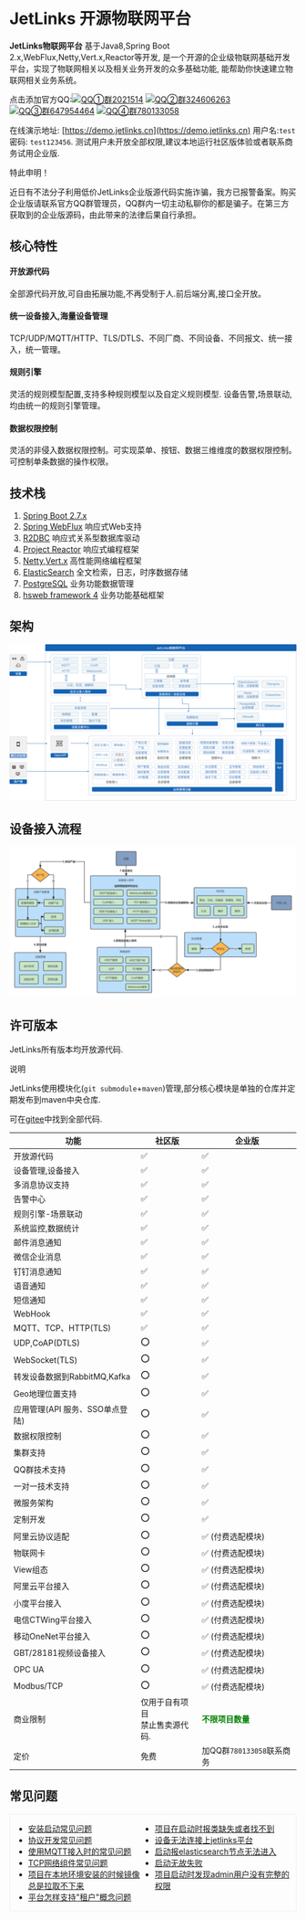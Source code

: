 <div class='text-color font-size-14'>

# JetLinks 开源物联网平台

<div class='divider'></div>

**JetLinks物联网平台** 基于Java8,Spring Boot 2.x,WebFlux,Netty,Vert.x,Reactor等开发, 是一个开源的企业级物联网基础开发平台，实现了物联网相关以及相关业务开发的众多基础功能, 能帮助你快速建立物联网相关业务系统。

点击添加官方QQ:[![QQ①群2021514](https://img.shields.io/badge/QQ①群-2021514-brightgreen)](https://qm.qq.com/cgi-bin/qm/qr?k=LGf0OPQqvLGdJIZST3VTcypdVWhdfAOG&jump_from=webapi)
[![QQ②群324606263](https://img.shields.io/badge/QQ②群-324606263-brightgreen)](https://qm.qq.com/cgi-bin/qm/qr?k=IMas2cH-TNsYxUcY8lRbsXqPnA2sGHYQ&jump_from=webapi)
[![QQ③群647954464](https://img.shields.io/badge/QQ③群-647954464-brightgreen)](https://qm.qq.com/cgi-bin/qm/qr?k=K5m27CkhDn3B_Owr-g6rfiTBC5DKEY59&jump_from=webapi)
[![QQ④群780133058](https://img.shields.io/badge/QQ④群-780133058-brightgreen)](https://qm.qq.com/cgi-bin/qm/qr?k=Gj47w9kg7TlV5ceD5Bqew_M_O0PIjh_l&jump_from=webapi)

在线演示地址: [https://demo.jetlinks.cn](https://demo.jetlinks.cn) 用户名:`test` 密码: `test123456`.
测试用户未开放全部权限,建议本地运行社区版体验或者联系商务试用企业版.

<div class='explanation warning'>
  <p class='explanation-title-warp'>
    <span class='iconfont icon-jinggao explanation-icon'></span>
    <span class='explanation-title font-weight'>特此申明！</span>
  </p>
   近日有不法分子利用低价JetLinks企业版源代码实施诈骗，我方已报警备案。购买企业版请联系官方QQ群管理员，QQ群内一切主动私聊你的都是骗子。在第三方获取到的企业版源码，由此带来的法律后果自行承担。
</div>


## 核心特性

#### 开放源代码

全部源代码开放,可自由拓展功能,不再受制于人.前后端分离,接口全开放。

#### 统一设备接入,海量设备管理
TCP/UDP/MQTT/HTTP、TLS/DTLS、不同厂商、不同设备、不同报文、统一接入，统一管理。

#### 规则引擎
灵活的规则模型配置,支持多种规则模型以及自定义规则模型. 设备告警,场景联动,均由统一的规则引擎管理。

#### 数据权限控制
灵活的非侵入数据权限控制。可实现菜单、按钮、数据三维维度的数据权限控制。可控制单条数据的操作权限。

## 技术栈

1. [Spring Boot 2.7.x](https://spring.io/projects/spring-boot)
2. [Spring WebFlux](https://spring.io/) 响应式Web支持
3. [R2DBC](https://r2dbc.io/) 响应式关系型数据库驱动
4. [Project Reactor](https://projectreactor.io/) 响应式编程框架
4. [Netty](https://netty.io/),[Vert.x](https://vertx.io/) 高性能网络编程框架
5. [ElasticSearch](https://www.elastic.co/cn/products/enterprise-search) 全文检索，日志，时序数据存储
6. [PostgreSQL](https://www.postgresql.org) 业务功能数据管理
7. [hsweb framework 4](https://github.com/hs-web) 业务功能基础框架

## 架构

![platform](./platform.png)

## 设备接入流程

![device-flow](./device-flow.png)

## 许可版本

JetLinks所有版本均开放源代码.

<div class='explanation primary'>
  <p class='explanation-title-warp'>
    <span class='iconfont icon-bangzhu explanation-icon'></span>
    <span class='explanation-title font-weight'>说明</span>
  </p>

JetLinks使用模块化(`git submodule`+`maven`)管理,部分核心模块是单独的仓库并定期发布到maven中央仓库.

可在[gitee](https://gitee.com/jetlinks)中找到全部代码.

</div>

| 功能                         | 社区版 | 企业版                    |
| ---------------------------- | ------ |  ------------------------- |
| 开放源代码                   | ✅      | ✅                         |
| 设备管理,设备接入            | ✅      | ✅                         |
| 多消息协议支持               | ✅      |  ✅                         |
| 告警中心            | ✅      |  ✅                         |
| 规则引擎-场景联动            | ✅      |  ✅                         |
| 系统监控,数据统计            | ✅      |  ✅                         |
| 邮件消息通知                 | ✅      |  ✅                         |
| 微信企业消息                 | ✅      | ✅                         |
| 钉钉消息通知                 | ✅      | ✅                         |
| 语音通知                 | ✅      | ✅                         |
| 短信通知                 | ✅      | ✅                         |
| WebHook                 | ✅      | ✅                         |
| MQTT、TCP、HTTP(TLS)                    | ✅      |  ✅                         |
| UDP,CoAP(DTLS)                   | ⭕      |  ✅                         |
| WebSocket(TLS)          | ⭕      |  ✅                         |
| 转发设备数据到RabbitMQ,Kafka | ⭕      |  ✅                         |
| Geo地理位置支持              | ⭕      |  ✅                         |
| 应用管理(API 服务、SSO单点登陆)           | ⭕      | ✅                         |
| 数据权限控制                 | ⭕      |  ✅                         |
| 集群支持                     | ⭕      |  ✅                         |
| QQ群技术支持                 | ⭕      |  ✅                         |
| 一对一技术支持               | ⭕      | ✅                         |
| 微服务架构                   | ⭕      |  ✅                         |
| 定制开发                     | ⭕      |  ✅                         |
| 阿里云协议适配               | ⭕      |  ✅ (付费选配模块)          |
| 物联网卡               | ⭕      |  ✅ (付费选配模块)          |
| View组态               | ⭕      |  ✅ (付费选配模块)          |
| 阿里云平台接入               | ⭕      |  ✅ (付费选配模块)          |
| 小度平台接入                 | ⭕      |  ✅ (付费选配模块)          |
| 电信CTWing平台接入           | ⭕      |  ✅ (付费选配模块)          |
| 移动OneNet平台接入           | ⭕      |  ✅ (付费选配模块)          |
| GBT/28181视频设备接入        | ⭕      |  ✅ (付费选配模块)          |
| OPC UA                     | ⭕      |  ✅ (付费选配模块)          |
| Modbus/TCP                     | ⭕      |  ✅ (付费选配模块)          |
| 商业限制                    | 仅用于自有项目<br>禁止售卖源代码.  | <span style='color:green;font-weight:800'>不限项目数量</span> |
| 定价                         | 免费   |  加QQ群`780133058`联系商务     |


## 常见问题

<div style='display:flex; border:1px solid #eee;padding: 0 8px;'>
    <div style='width: 50%'>
        <ul>
            <li><a href="/common-problems/install.html">安装启动常见问题</a></li>
            <li><a href="/protocol/faq.html">协议开发常见问题</a></li>
            <li><a href="/common-problems/mqtt-connection.html">使用MQTT接入时的常见问题</a></li>
            <li><a href="/common-problems/tcp-network-components.html">TCP网络组件常见问题</a></li>
            <li><a href="/common-problems/FAQ.html#项目在本地环境安装的时候镜像总是拉取不下来">项目在本地环境安装的时候镜像总是拉取不下来</a></li>
            <li><a href="/common-problems/tenant.html">平台怎样支持"租户"概念问题</a></li>
        </ul>
    </div>
    <div>
        <ul>
            <li><a href="/common-problems/FAQ.html#项目在启动时报类缺失或者找不到">项目在启动时报类缺失或者找不到</a></li>
            <li><a href="/common-problems/FAQ.html#设备无法连接上jetlinks平台">设备无法连接上jetlinks平台</a></li>
            <li><a href="/common-problems/FAQ.html#启动报elasticsearch节点无法进入">启动报elasticsearch节点无法进入</a></li>
            <li><a href="/common-problems/FAQ.html#启动无故失败">启动无故失败</a></li>
            <li><a href="/common-problems/FAQ.html#项目启动时发现admin用户没有完整的权限">项目启动时发现admin用户没有完整的权限</a></li>
        </ul>
    </div>
</div>

</div>

